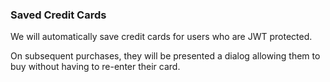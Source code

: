 ### Saved Credit Cards

We will automatically save credit cards for users who are JWT protected.

On subsequent purchases, they will be presented a dialog allowing them to buy without having to re-enter their card.

